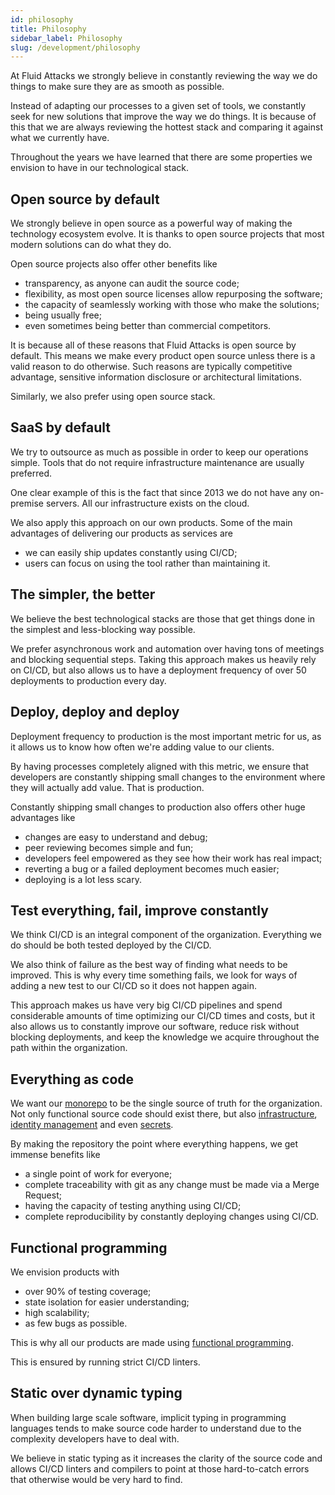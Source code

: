 ```yaml
---
id: philosophy
title: Philosophy
sidebar_label: Philosophy
slug: /development/philosophy
---
```


At Fluid Attacks we strongly believe
in constantly reviewing the way we do things
to make sure they are as smooth as possible.

Instead of adapting our processes
to a given set of tools,
we constantly seek for new solutions
that improve the way we do things.
It is because of this that
we are always reviewing
the hottest stack and comparing
it against what we currently have.

Throughout the years we have learned
that there are some properties
we envision to have in our technological
stack.

## Open source by default

We strongly believe in open source
as a powerful way
of making the technology ecosystem evolve.
It is thanks to open source projects
that most modern solutions
can do what they do.

Open source projects
also offer other benefits like

- transparency, as anyone can audit the source code;
- flexibility, as most open source licenses allow repurposing the software;
- the capacity of seamlessly working with those who make the solutions;
- being usually free;
- even sometimes being better than commercial competitors.

It is because all of these reasons
that Fluid Attacks is open source by default.
This means we make every product open source
unless there is a valid reason to do otherwise.
Such reasons are typically competitive advantage,
sensitive information disclosure
or architectural limitations.

Similarly, we also prefer using open source stack.

## SaaS by default

We try to outsource as much as possible
in order to keep our operations simple.
Tools that do not require
infrastructure maintenance
are usually preferred.

One clear example of this
is the fact that since 2013
we do not have any on-premise servers.
All our infrastructure exists on the cloud.

We also apply this approach on our own products.
Some of the main advantages
of delivering our products as services are

- we can easily ship updates constantly using CI/CD;
- users can focus on using the tool rather than maintaining it.

## The simpler, the better

We believe the best technological stacks
are those that get things done
in the simplest and less-blocking way possible.

We prefer asynchronous work and automation
over having tons of meetings and blocking sequential steps.
Taking this approach makes us heavily rely on CI/CD,
but also allows us to have a deployment frequency
of over 50 deployments to production every day.

## Deploy, deploy and deploy

Deployment frequency to production
is the most important metric for us,
as it allows us to know how often we're
adding value to our clients.

By having processes completely aligned with this metric,
we ensure that developers
are constantly shipping small changes
to the environment where they will actually add value.
That is production.

Constantly shipping small changes to production
also offers other huge advantages like

- changes are easy to understand and debug;
- peer reviewing becomes simple and fun;
- developers feel empowered as they see how their work has real impact;
- reverting a bug or a failed deployment becomes much easier;
- deploying is a lot less scary.

## Test everything, fail, improve constantly

We think CI/CD is an integral component of the organization.
Everything we do
should be both tested deployed by the CI/CD.

We also think of failure
as the best way of finding
what needs to be improved.
This is why every time something fails,
we look for ways of adding a new test
to our CI/CD so it does not happen again.

This approach makes us have very big CI/CD pipelines
and spend considerable amounts of time optimizing
our CI/CD times and costs,
but it also allows us to constantly improve our software,
reduce risk without blocking deployments,
and keep the knowledge we acquire throughout the path
within the organization.

## Everything as code

We want our [monorepo](https://gitlab.com/fluidattacks/universe)
to be the single source of truth for the organization.
Not only functional source code should exist there,
but also [infrastructure](/development/stack/aws),
[identity management](/development/stack/okta)
and even [secrets](/development/stack/sops).

By making the repository the point
where everything happens,
we get immense benefits like

- a single point of work for everyone;
- complete traceability with git as any change must be made via a Merge Request;
- having the capacity of testing anything using CI/CD;
- complete reproducibility by constantly deploying changes using CI/CD.

## Functional programming

We envision products with

- over 90% of testing coverage;
- state isolation for easier understanding;
- high scalability;
- as few bugs as possible.

This is why all our products
are made using [functional programming](https://fluidattacks.com/blog/why-we-go-functional/).

This is ensured by running strict CI/CD linters.

## Static over dynamic typing

When building large scale software,
implicit typing in programming languages
tends to make source code harder to understand
due to the complexity
developers have to deal with.

We believe in static typing
as it increases the clarity of the source code
and allows CI/CD linters and compilers
to point at those hard-to-catch errors
that otherwise would be very hard to find.
